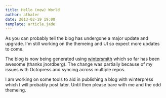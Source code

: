 ```yaml
---
title: Hello (new) World
author: athaler
date: 2013-02-19 19:00
template: article.jade
---
```


As you can probably tell the blog has undergone a major update and upgrade.  I'm still working on the themeing and UI so expect more updates to come.  

The blog is now being generated using [wintersmith](http://jnordberg.github.com/wintersmith/) which so far has been awesome (thanks jnordberg).  The change was partially because of my issues with Octopress and syncing across multiple repos.

I am working on some tools to aid in publishing a blog with winterpress which I will probably post later.  Until then please bare with me and the odd themeing.  


